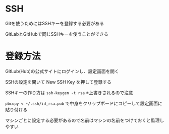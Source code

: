 # SSH

Gitを使うためにはSSHキーを登録する必要がある

GitLabとGitHubで同じSSHキーを使うことができる

# 登録方法

GitLub(Hub)の公式サイトにログインし、設定画面を開く

SSHの設定を開いて New SSH Key を押して登録する

SSHキーの作り方は `ssh-keygen -t rsa` ※上書きされるので注意

`pbcopy < ~/.ssh/id_rsa.pub` で中身をクリップボードにコピーして設定画面に貼り付ける

マシンごとに設定する必要があるので名前はマシンの名前をつけておくと監理しやすい
